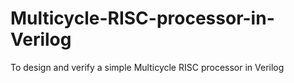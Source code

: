# Multicycle-RISC-processor-in-Verilog
 To design and verify a simple Multicycle RISC processor in Verilog
